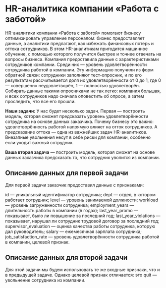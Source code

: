 # HR-аналитика компании «Работа с заботой»
HR-аналитики компании «Работа с заботой» помогают бизнесу оптимизировать управление персоналом: бизнес предоставляет данные, а аналитики предлагают, как избежать финансовых потерь и оттока сотрудников. В этом HR-аналитикам пригодится машинное обучение, с помощью которого получится быстрее и точнее отвечать на вопросы бизнеса. Компания предоставила данные с характеристиками сотрудников компании. Среди них — уровень удовлетворённости сотрудника работой в компании. Эту информацию получили из форм обратной связи: сотрудники заполняют тест-опросник, и по его результатам рассчитывается доля их удовлетворённости от 0 до 1, где 0 — совершенно неудовлетворён, 1 — полностью удовлетворён. Собирать данные такими опросниками не так легко: компания большая, и всех сотрудников надо сначала оповестить об опросе, а затем проследить, что все его прошли.

**Наши задачи:** У нас будет несколько задач. Первая — построить модель, которая сможет предсказать уровень удовлетворённости сотрудника на основе данных заказчика. Почему бизнесу это важно: удовлетворённость работой напрямую влияет на отток сотрудников. А предсказание оттока — одна из важнейших задач HR-аналитиков. Внезапные увольнения несут в себе риски для компании, особенно если уходит важный сотрудник.

**Ваша вторая задача** — построить модель, которая сможет на основе данных заказчика предсказать то, что сотрудник уволится из компании.

## Описание данных для первой задачи

Для первой задачи заказчик предоставил данные с признаками:

id — уникальный идентификатор сотрудника;
dept — отдел, в котором работает сотрудник;
level — уровень занимаемой должности;
workload — уровень загруженности сотрудника;
employment_years — длительность работы в компании (в годах);
last_year_promo — показывает, было ли повышение за последний год;
last_year_violations — показывает, нарушал ли сотрудник трудовой договор за последний год;
supervisor_evaluation — оценка качества работы сотрудника, которую дал руководитель;
salary — ежемесячная зарплата сотрудника;
job_satisfaction_rate — уровень удовлетворённости сотрудника работой в компании, целевой признак.

## Описание данных для второй задачи

Для этой задачи мы будем использовать те же входные признаки, что и в предыдущей задаче. Однако целевой признак отличается: это quit — увольнение сотрудника из компании.

